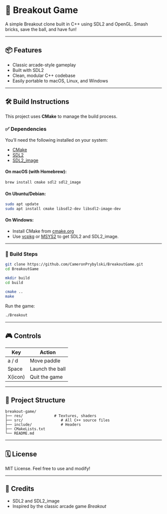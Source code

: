 # 🧱 Breakout Game

A simple Breakout clone built in C++ using SDL2 and OpenGL. Smash bricks, save the ball, and have fun!

---

## 📦 Features

- Classic arcade-style gameplay
- Built with SDL2
- Clean, modular C++ codebase
- Easily portable to macOS, Linux, and Windows

---

## 🛠️ Build Instructions

This project uses **CMake** to manage the build process.

### ✅ Dependencies

You’ll need the following installed on your system:

- [CMake](https://cmake.org/)
- [SDL2](https://www.libsdl.org/)
- [SDL2\_image](https://github.com/libsdl-org/SDL_image)

#### On macOS (with Homebrew):

```bash
brew install cmake sdl2 sdl2_image
```

#### On Ubuntu/Debian:

```bash
sudo apt update
sudo apt install cmake libsdl2-dev libsdl2-image-dev
```

#### On Windows:

- Install CMake from [cmake.org](https://cmake.org/download/)
- Use [vcpkg](https://github.com/microsoft/vcpkg) or [MSYS2](https://www.msys2.org/) to get SDL2 and SDL2\_image.

---

### 🔧 Build Steps

```bash
git clone https://github.com/CameronPrybylski/BreakoutGame.git
cd BreakoutGame

mkdir build
cd build

cmake ..
make
```

Run the game:

```bash
./Breakout
```

---

## 🎮 Controls

| Key   | Action          |
| ----- | --------------- |
| a / d | Move paddle     |
| Space | Launch the ball |
| X(icon)   | Quit the game   |

---

## 📁 Project Structure

```
breakout-game/
├── res/              # Textures, shaders
├── src/                 # All C++ source files
├── include/             # Headers 
├── CMakeLists.txt
└── README.md
```

---

## 🗓 License

MIT License. Feel free to use and modify!

---

## 🙌 Credits

- SDL2 and SDL2\_image
- Inspired by the classic arcade game *Breakout*

